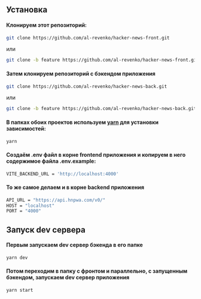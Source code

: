 ## Установка

#### Клонируем этот репозиторий:

```bash
git clone https://github.com/al-revenko/hacker-news-front.git
```

или

```bash
git clone -b feature https://github.com/al-revenko/hacker-news-front.git
```

#### Затем клонируем репозиторий с бэкендом приложения

```bash
git clone https://github.com/al-revenko/hacker-news-back.git
```

или

```bash
git clone -b feature https://github.com/al-revenko/hacker-news-back.git
```

#### В папках обоих проектов используем [yarn](https://yarnpkg.com/) для установки зависимостей:

```bash
yarn
```

#### Создаём .env файл в корне frontend приложения и копируем в него содержимое файла .env.example:

```bash
VITE_BACKEND_URL = 'http://localhost:4000'
```

#### То же самое делаем и в корне backend приложения

```bash
API_URL = "https://api.hnpwa.com/v0/" 
HOST = "localhost"
PORT = "4000"
```

## Запуск dev сервера

#### Первым запускаем dev сервер бэкенда в его папке

```bash
yarn dev
```

#### Потом переходим в папку с фронтом и параллельно, с запущенным бэкендом, запускаем dev сервер приложения

```bash
yarn start
```
